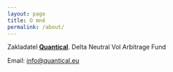 ```yaml
---
layout: page
title: O mně
permalink: /about/
---
```


Zakladatel **[Quantical](https://quantical.eu/)**. Delta Neutral Vol Arbitrage Fund

Email: info@quantical.eu
